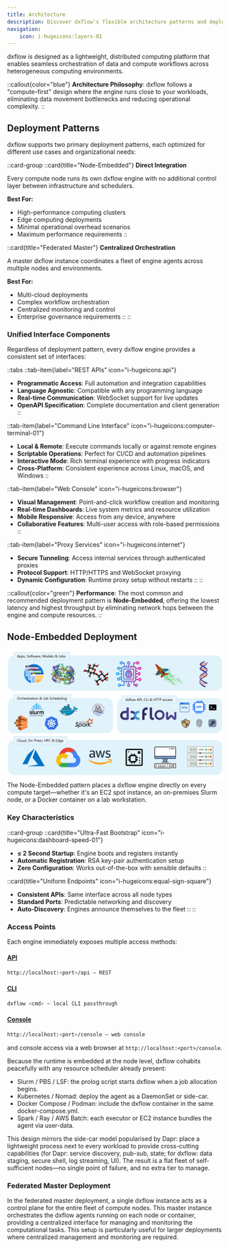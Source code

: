 ```yaml
---
title: Architecture
description: Discover dxflow's flexible architecture patterns and deployment models for distributed computing across any infrastructure
navigation:
    icon: i-hugeicons:layers-01
---
```


dxflow is designed as a lightweight, distributed computing platform that enables seamless orchestration of data and compute workflows across heterogeneous computing environments.

::callout{color="blue"}
**Architecture Philosophy**: dxflow follows a "compute-first" design where the engine runs close to your workloads, eliminating data movement bottlenecks and reducing operational complexity.
::

## Deployment Patterns

dxflow supports two primary deployment patterns, each optimized for different use cases and organizational needs:

::card-group
  ::card{title="Node-Embedded"}
  **Direct Integration**

  Every compute node runs its own dxflow engine with no additional control layer between infrastructure and schedulers.

  **Best For:**
  - High-performance computing clusters
  - Edge computing deployments
  - Minimal operational overhead scenarios
  - Maximum performance requirements
  ::

  ::card{title="Federated Master"}
  **Centralized Orchestration**

  A master dxflow instance coordinates a fleet of engine agents across multiple nodes and environments.

  **Best For:**
  - Multi-cloud deployments
  - Complex workflow orchestration
  - Centralized monitoring and control
  - Enterprise governance requirements
  ::
::

### Unified Interface Components

Regardless of deployment pattern, every dxflow engine provides a consistent set of interfaces:

::tabs
  ::tab-item{label="REST APIs" icon="i-hugeicons:api"}
  - **Programmatic Access**: Full automation and integration capabilities
  - **Language Agnostic**: Compatible with any programming language
  - **Real-time Communication**: WebSocket support for live updates
  - **OpenAPI Specification**: Complete documentation and client generation
  ::

  ::tab-item{label="Command Line Interface" icon="i-hugeicons:computer-terminal-01"}
  - **Local & Remote**: Execute commands locally or against remote engines
  - **Scriptable Operations**: Perfect for CI/CD and automation pipelines
  - **Interactive Mode**: Rich terminal experience with progress indicators
  - **Cross-Platform**: Consistent experience across Linux, macOS, and Windows
  ::

  ::tab-item{label="Web Console" icon="i-hugeicons:browser"}
  - **Visual Management**: Point-and-click workflow creation and monitoring
  - **Real-time Dashboards**: Live system metrics and resource utilization
  - **Mobile Responsive**: Access from any device, anywhere
  - **Collaborative Features**: Multi-user access with role-based permissions
  ::

  ::tab-item{label="Proxy Services" icon="i-hugeicons:internet"}
  - **Secure Tunneling**: Access internal services through authenticated proxies
  - **Protocol Support**: HTTP/HTTPS and WebSocket proxying
  - **Dynamic Configuration**: Runtime proxy setup without restarts
  ::
::

::callout{color="green"}
**Performance**: The most common and recommended deployment pattern is **Node-Embedded**, offering the lowest latency and highest throughput by eliminating network hops between the engine and compute resources.
::

## Node-Embedded Deployment

![dxflow Architecture](/assets/architecture_light.png)
The Node-Embedded pattern places a dxflow engine directly on every compute target—whether it's an EC2 spot instance, an on-premises Slurm node, or a Docker container on a lab workstation.

### Key Characteristics

::card-group
  ::card{title="Ultra-Fast Bootstrap" icon="i-hugeicons:dashboard-speed-01"}
  - **≤ 2 Second Startup**: Engine boots and registers instantly
  - **Automatic Registration**: RSA key-pair authentication setup
  - **Zero Configuration**: Works out-of-the-box with sensible defaults
  ::

  ::card{title="Uniform Endpoints" icon="i-hugeicons:equal-sign-square"}
  - **Consistent APIs**: Same interface across all node types
  - **Standard Ports**: Predictable networking and discovery
  - **Auto-Discovery**: Engines announce themselves to the fleet
  ::
::

### Access Points

Each engine immediately exposes multiple access methods:

#### [API](/docs/api)
```bash
http://localhost:<port>/api — REST
```

#### [CLI](/docs/cli)
```bash
dxflow <cmd> — local CLI passthrough
```

#### [Console](/console)
```bash
http://localhost:<port>/console — web console
```

and console access via a web browser at `http://localhost:<port>/console`.

Because the runtime is embedded at the node level, dxflow cohabits peacefully with any resource scheduler already present:

- Slurm / PBS / LSF: the prolog script starts dxflow when a job allocation begins.
- Kubernetes / Nomad: deploy the agent as a DaemonSet or side-car.
- Docker Compose / Podman: include the dxflow container in the same docker-compose.yml.
- Spark / Ray / AWS Batch: each executor or EC2 instance bundles the agent via user-data.

This design mirrors the side-car model popularised by Dapr: place a lightweight process next to every workload to provide cross-cutting capabilities (for Dapr: service discovery, pub-sub, state; for dxflow: data staging, secure shell, log streaming, UI). The result is a flat fleet of self-sufficient nodes—no single point of failure, and no extra tier to manage.

### Federated Master Deployment
In the federated master deployment, a single dxflow instance acts as a control plane for the entire fleet of compute nodes. This master instance orchestrates the dxflow agents running on each node or container, providing a centralized interface for managing and monitoring the computational tasks. This setup is particularly useful for larger deployments where centralized management and monitoring are required.
